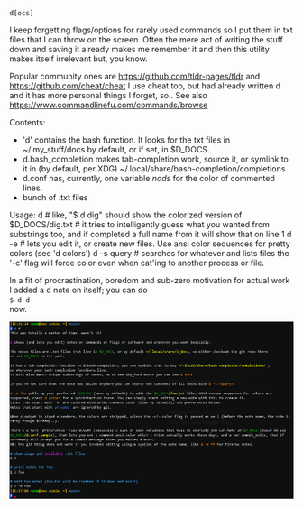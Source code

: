     d[ocs]

I keep forgetting flags/options for rarely used commands so I put them in txt files that I can throw on the screen.
Often the mere act of writing the stuff down and saving it already makes me remember it and then this utility makes itself irrelevant but, you know.

Popular community ones are https://github.com/tldr-pages/tldr and https://github.com/cheat/cheat
I use cheat too, but had already written d and it has more personal things I forget, so..
See also https://www.commandlinefu.com/commands/browse

Contents:
- 'd' contains the bash function. It looks for the txt files in ~/.my_stuff/docs by default, or if set, in $D_DOCS.
- d.bash_completion makes tab-completion work, source it, or symlink to it in (by default, per XDG) ~/.local/share/bash-completion/completions
- d.conf has, currently, one variable *nods* for the color of commented lines.
- bunch of .txt files

Usage:
    d <name> # like, "$ d dig" should show the colorized version of $D_DOCS/dig.txt
             # it tries to intelligently guess what you wanted from substrings too, and if completed a full name from it will show that on line 1
    d -e <name> # lets you edit it, or create new files. Use ansi color sequences for pretty colors (see 'd colors')
    d -s query # searches for whatever and lists files
    the '-c' flag will force color even when cat'ing to another process or file.

In a fit of procrastination, boredom and sub-zero motivation for actual work I added a d note on itself; you can do  
`$ d d`  
now.

![screenshot of usage](d_d.png)
